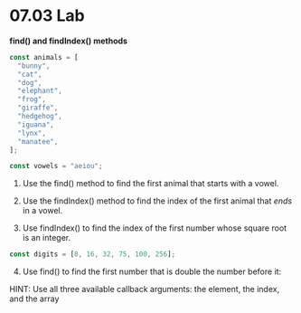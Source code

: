 # 07.03 Lab

**find() and findIndex() methods**  

``` js
const animals = [
  "bunny",
  "cat",
  "dog",
  "elephant",
  "frog",
  "giraffe",
  "hedgehog",
  "iguana",
  "lynx",
  "manatee",
];
```

``` js
const vowels = "aeiou";
```

1. Use the find() method to find the first animal that starts with a vowel.

2. Use the findIndex() method to find the index of the first animal that *ends* in a vowel.

3. Use findIndex() to find the index of the first number whose square root is an integer.

``` js
const digits = [8, 16, 32, 75, 100, 256];
```

4. Use find() to find the first number that is double the number before it:

HINT: Use all three available callback arguments: the element, the index, and the array

